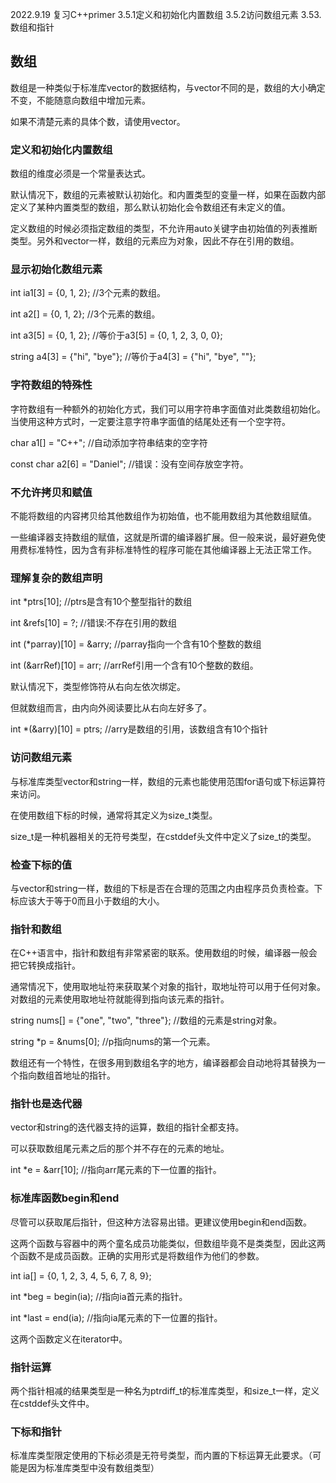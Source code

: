 2022.9.19
复习C++primer  3.5.1定义和初始化内置数组  3.5.2访问数组元素  3.53.数组和指针

## 数组
数组是一种类似于标准库vector的数据结构，与vector不同的是，数组的大小确定不变，不能随意向数组中增加元素。

如果不清楚元素的具体个数，请使用vector。

### 定义和初始化内置数组
数组的维度必须是一个常量表达式。

默认情况下，数组的元素被默认初始化。和内置类型的变量一样，如果在函数内部定义了某种内置类型的数组，那么默认初始化会令数组还有未定义的值。

定义数组的时候必须指定数组的类型，不允许用auto关键字由初始值的列表推断类型。另外和vector一样，数组的元素应为对象，因此不存在引用的数组。

### 显示初始化数组元素
int ia1[3] = {0, 1, 2}; //3个元素的数组。

int a2[] = {0, 1, 2};  //3个元素的数组。

int a3[5] = {0, 1, 2};  //等价于a3[5] = {0, 1, 2, 3, 0, 0};

string a4[3] = {"hi", "bye"};  //等价于a4[3] = {"hi", "bye", ""};

### 字符数组的特殊性
字符数组有一种额外的初始化方式，我们可以用字符串字面值对此类数组初始化。当使用这种方式时，一定要注意字符串字面值的结尾处还有一个空字符。

char a1[] = "C++";  //自动添加字符串结束的空字符

const char a2[6] = "Daniel";  //错误：没有空间存放空字符。

### 不允许拷贝和赋值
不能将数组的内容拷贝给其他数组作为初始值，也不能用数组为其他数组赋值。

一些编译器支持数组的赋值，这就是所谓的编译器扩展。但一般来说，最好避免使用费标准特性，因为含有非标准特性的程序可能在其他编译器上无法正常工作。

### 理解复杂的数组声明 
int *ptrs[10];  //ptrs是含有10个整型指针的数组

int &refs[10] = ?;  //错误:不存在引用的数组

int (*parray)[10] = &arry;  //parray指向一个含有10个整数的数组

int (&arrRef)[10] = arr;  //arrRef引用一个含有10个整数的数组。

默认情况下，类型修饰符从右向左依次绑定。

但就数组而言，由内向外阅读要比从右向左好多了。

int *(&arry)[10] = ptrs;  //arry是数组的引用，该数组含有10个指针

### 访问数组元素
与标准库类型vector和string一样，数组的元素也能使用范围for语句或下标运算符来访问。

在使用数组下标的时候，通常将其定义为size_t类型。

size_t是一种机器相关的无符号类型，在cstddef头文件中定义了size_t的类型。

### 检查下标的值
与vector和string一样，数组的下标是否在合理的范围之内由程序员负责检查。下标应该大于等于0而且小于数组的大小。

### 指针和数组
在C++语言中，指针和数组有非常紧密的联系。使用数组的时候，编译器一般会把它转换成指针。

通常情况下，使用取地址符来获取某个对象的指针，取地址符可以用于任何对象。对数组的元素使用取地址符就能得到指向该元素的指针。

string nums[] = {"one", "two", "three"};  //数组的元素是string对象。

string *p = &nums[0];  //p指向nums的第一个元素。

数组还有一个特性，在很多用到数组名字的地方，编译器都会自动地将其替换为一个指向数组首地址的指针。

### 指针也是迭代器
vector和string的迭代器支持的运算，数组的指针全都支持。

可以获取数组尾元素之后的那个并不存在的元素的地址。

int *e = &arr[10]; //指向arr尾元素的下一位置的指针。

### 标准库函数begin和end
尽管可以获取尾后指针，但这种方法容易出错。更建议使用begin和end函数。

这两个函数与容器中的两个童名成员功能类似，但数组毕竟不是类类型，因此这两个函数不是成员函数。正确的实用形式是将数组作为他们的参数。

int ia[] = {0, 1, 2, 3, 4, 5, 6, 7, 8, 9};

int *beg = begin(ia); //指向ia首元素的指针。

int *last = end(ia);  //指向ia尾元素的下一位置的指针。

这两个函数定义在iterator中。

### 指针运算
两个指针相减的结果类型是一种名为ptrdiff_t的标准库类型，和size_t一样，定义在cstddef头文件中。

### 下标和指针
标准库类型限定使用的下标必须是无符号类型，而内置的下标运算无此要求。（可能是因为标准库类型中没有数组类型）
